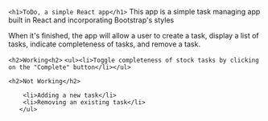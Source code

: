 ``<h1>ToDo, a simple React app</h1>``
This app is a simple task managing app built in React and incorporating Bootstrap's styles

When it's finished, the app will allow a user to create a task, display a list of tasks,
indicate completeness of tasks, and remove a task.

``<h2>Working<h2>``
``<ul><li>Toggle completeness of stock tasks by clicking on the "Complete" button</li></ul>``

``<h2>Not Working</h2>``
```<ul>
    <li>Adding a new task</li>
    <li>Removing an existing task</li>
   </ul>
```
